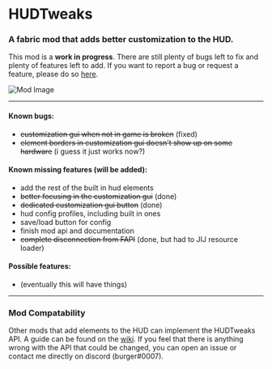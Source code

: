 # HUDTweaks

### A fabric mod that adds better customization to the HUD.

This mod is a **work in progress**. There are still plenty of bugs left to fix and plenty of features left to add. If you want to report a bug or request a feature, please do so [here](/../../issues).

![Mod Image](https://i.imgur.com/mkqQKU9.png)

------
#### Known bugs:
* ~~customization gui when not in game is broken~~ (fixed)
* ~~element borders in customization gui doesn't show up on some hardware~~ (i guess it just works now?)

#### Known missing features (will be added):
* add the rest of the built in hud elements
* ~~better focusing in the customization gui~~ (done)
* ~~dedicated customization gui button~~ (done)
* hud config profiles, including built in ones
* save/load button for config
* finish mod api and documentation
* ~~complete disconnection from FAPI~~ (done, but had to JIJ resource loader)

#### Possible features:
* (eventually this will have things)

------
### Mod Compatability

Other mods that add elements to the HUD can implement the HUDTweaks API. A guide can be found on the [wiki](/../../wiki). If you feel that there is anything wrong with the API that could be changed, you can open an issue or contact me directly on discord (burger#0007).
